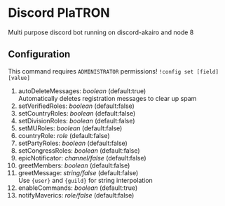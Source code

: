 # Discord PlaTRON
Multi purpose discord bot running on discord-akairo and node 8

## Configuration
This command requires `ADMINISTRATOR` permissions!
`!config set [field] [value]`

1. autoDeleteMessages: *boolean* (default:true)   
Automatically deletes registration messages to clear up spam
2. setVerifiedRoles: *boolean* (default:false)   
3. setCountryRoles: *boolean* (default:false)   
4. setDivisionRoles: *boolean* (default:false)   
5. setMURoles: *boolean* (default:false)   
6. countryRole: *role* (default:false)   
7. setPartyRoles: *boolean* (default:false)   
8. setCongressRoles: *boolean* (default:false)   
9. epicNotificator: *channel/false* (default:false)   
10. greetMembers: *boolean* (default:false)   
11. greetMessage: *string/false* (default:false)   
Use `{user}` and `{guild}` for string interpolation
12. enableCommands: *boolean* (default:true)
13. notifyMaverics: *role/false* (default:false)